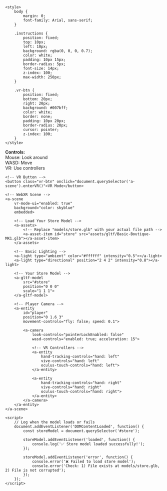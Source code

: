 <!DOCTYPE html>
<html lang="en">
<head>
    <meta charset="UTF-8">
    <meta name="viewport" content="width=device-width, initial-scale=1.0">
    <title>Virtual Store</title>
    <script src="https://cdnjs.cloudflare.com/ajax/libs/aframe/1.4.0/aframe.min.js"></script>
    
    <style>
        body {
            margin: 0;
            font-family: Arial, sans-serif;
        }
        
        .instructions {
            position: fixed;
            top: 10px;
            left: 10px;
            background: rgba(0, 0, 0, 0.7);
            color: white;
            padding: 10px 15px;
            border-radius: 5px;
            font-size: 14px;
            z-index: 100;
            max-width: 250px;
        }
        
        .vr-btn {
            position: fixed;
            bottom: 20px;
            right: 20px;
            background: #007bff;
            color: white;
            border: none;
            padding: 10px 20px;
            border-radius: 20px;
            cursor: pointer;
            z-index: 100;
        }
    </style>
</head>
<body>
    <!-- Instructions -->
    <div class="instructions">
        <strong>Controls:</strong><br>
        Mouse: Look around<br>
        WASD: Move<br>
        VR: Use controllers
    </div>
    
    <!-- VR Button -->
    <button class="vr-btn" onclick="document.querySelector('a-scene').enterVR()">VR Mode</button>

    <!-- WebXR Scene -->
    <a-scene 
        vr-mode-ui="enabled: true" 
        background="color: skyblue"
        embedded>
        
        <!-- Load Your Store Model -->
        <a-assets>
            <!-- Replace "models/store.glb" with your actual file path -->
            <a-asset-item id="store" src="assets/gltf/Basic-Boutique-MK1.glb"></a-asset-item>
        </a-assets>

        <!-- Basic Lighting -->
        <a-light type="ambient" color="#ffffff" intensity="0.5"></a-light>
        <a-light type="directional" position="2 4 2" intensity="0.8"></a-light>

        <!-- Your Store Model -->
        <a-gltf-model 
            src="#store" 
            position="0 0 0" 
            scale="1 1 1">
        </a-gltf-model>

        <!-- Player Camera -->
        <a-entity 
            id="player" 
            position="0 1.6 3"
            movement-controls="fly: false; speed: 0.1">
            
            <a-camera 
                look-controls="pointerLockEnabled: false"
                wasd-controls="enabled: true; acceleration: 15">
                
                <!-- VR Controllers -->
                <a-entity 
                    hand-tracking-controls="hand: left"
                    vive-controls="hand: left"
                    oculus-touch-controls="hand: left">
                </a-entity>
                
                <a-entity 
                    hand-tracking-controls="hand: right"
                    vive-controls="hand: right"
                    oculus-touch-controls="hand: right">
                </a-entity>
            </a-camera>
        </a-entity>
    </a-scene>

    <script>
        // Log when the model loads or fails
        document.addEventListener('DOMContentLoaded', function() {
            const storeModel = document.querySelector('#store');
            
            storeModel.addEventListener('loaded', function() {
                console.log('✅ Store model loaded successfully!');
            });
            
            storeModel.addEventListener('error', function() {
                console.error('❌ Failed to load store model');
                console.error('Check: 1) File exists at models/store.glb, 2) File is not corrupted');
            });
        });
    </script>
</body>
</html>
